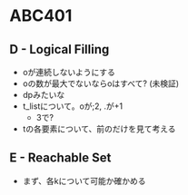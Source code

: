 # ABC401
## D - Logical Filling
- oが連続しないようにする
- oの数が最大でないならoはすべて? (未検証)
- dpみたいな
- t_listについて。oが;2, .が+1
  - 3で?
- tの各要素について、前のだけを見て考える

## E - Reachable Set
- まず、各kについて可能か確かめる
